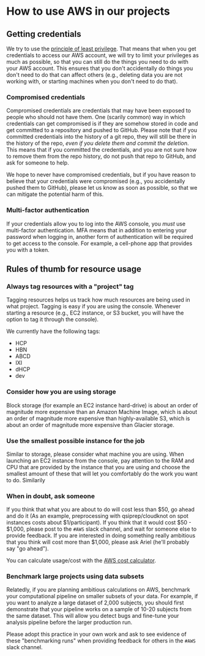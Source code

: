 # How to use AWS in our projects

## Getting credentials

We try to use the [principle of least privilege](https://en.wikipedia.org/wiki/Principle_of_least_privilege). 
That means that when you get credentials to access our AWS account, we will try to limit your 
privileges as much as possible, so that you can still do the things you need to do with your 
AWS account. This ensures that you don't accidentally do things you don't need to do that 
can affect others (e.g., deleting data you are not working with, or starting machines when you 
don't need to do that). 

### Compromised credentials

Compromised credentials are credentials that may have been exposed to people who should not have them. 
One (scarily common) way in which credentials can get compromised is if they are somehow stored in 
code and get committed to a repository and pushed to GitHub. Please note that if you committed credentials 
into the history of a git repo, they will still be there in the history of the repo, 
*even if you delete them and commit the deletion*. This means that if you committed the credentials, and you 
are not sure how to remove them from the repo history, do not push that repo to GitHub, and ask for 
someone to help.

We hope to never have compromised credentials, but if you have reason to believe that your credentials were 
compromised (e.g., you accidentally pushed them to GitHub), please let us know as soon as possible, so that 
we can mitigate the potential harm of this.

### Multi-factor authentication

If your credentials allow you to log into the AWS console, you *must* use multi-factor 
authentication. MFA means that in addition to entering your password when logging in, 
another form of authentication will be required to get access to the console. For example, 
a cell-phone app that provides you with a token. 

## Rules of thumb for resource usage

### Always tag resources with a "project" tag

Tagging resources helps us track how much resources are being used in what project.
Tagging is easy if you are using the console. Whenever starting a resource (e.g., 
EC2 instance, or S3 bucket, you will have the option to tag it through the console).

We currently have the following tags:

- HCP 
- HBN
- ABCD
- IXI
- dHCP
- dev

### Consider how you are using storage 

Block storage (for example an EC2 instance hard-drive) is about an order of magnitude more expensive than 
an Amazon Machine Image, which is about an order of magnitude more expensive than highly-available S3, which is 
about an order of magnitude more expensive than Glacier storage. 

### Use the smallest possible instance for the job

Similar to storage, please consider what machine you are using. When launching an EC2 instance from the console, 
pay attention to the RAM and CPU that are provided by the instance that you are using and choose the smallest 
amount of these that will let you comfortably do the work you want to do. Similarily

### When in doubt, ask someone 

If you think that what you are about to do will cost less than $50, go ahead and do it (As an example, 
preprocessing with qsiprep/cloudknot on spot instances costs about $1/participant). If you think that it would 
cost  $50 - $1,000, please post to the `#AWS` slack channel, and wait for someone else to provide feedback. If 
you are interested in doing something really ambitious that you think will cost more than $1,000, please ask 
Ariel (he'll probably say "go ahead").

You can calculate usage/cost with the [AWS cost calculator](https://calculator.aws/#/).

### Benchmark large projects using data subsets

Relatedly, if you are planning ambitious calculations on AWS, benchmark your computational pipeline on smaller subsets of your data. For example, if you want to analyze a large dataset of 2,000 subjects, you should first demonstrate that your pipeline works on a sample of 10-20 subjects from the same dataset. This will allow you detect bugs and fine-tune your analysis pipeline before the larger production run.

Please adopt this practice in your own work and ask to see evidence of these "benchmarking runs" when providing feedback for others in the `#AWS` slack channel.
